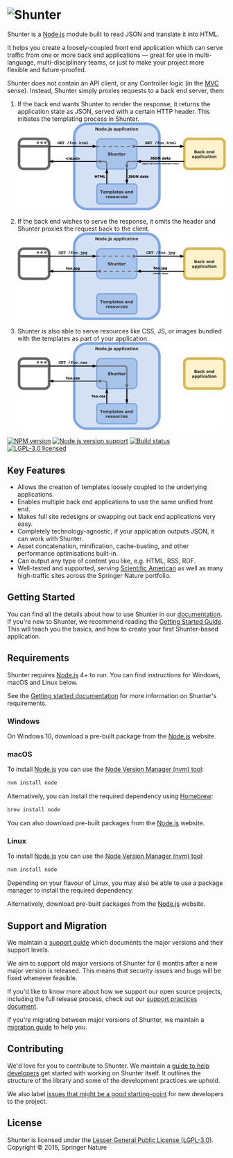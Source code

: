# ![Shunter](docs/shunter-logo.png)

Shunter is a [Node.js][node] module built to read JSON and translate it into HTML.

It helps you create a loosely-coupled front end application which can serve traffic from one or more back end applications — great for use in multi-language, multi-disciplinary teams, or just to make your project more flexible and future-proofed.

Shunter does not contain an API client, or any Controller logic (in the [MVC](https://en.wikipedia.org/wiki/Model%E2%80%93view%E2%80%93controller) sense). Instead, Shunter simply proxies requests to a back end server, then:

1. If the back end wants Shunter to render the response, it returns the application state as JSON, served with a certain HTTP header. This initiates the templating process in Shunter.  
![Diagram of Shunter intercepting a JSON backend reply](docs/img/shunter-json-intercept.png)

2. If the back end wishes to serve the response, it omits the header and Shunter proxies the request back to the client.  
![Diagram of Shunter proxying a backend reply](docs/img/shunter-backend-proxy.png)

3. Shunter is also able to serve resources like CSS, JS, or images bundled with the templates as part of your application.  
![Diagram of Shunter serving a bundled asset](docs/img/shunter-assets.png)

[![NPM version][shield-npm]][info-npm]
[![Node.js version support][shield-node]][info-node]
[![Build status][shield-build]][info-build]
[![LGPL-3.0 licensed][shield-license]][info-license]

## Key Features

* Allows the creation of templates loosely coupled to the underlying applications.
* Enables multiple back end applications to use the same unified front end.
* Makes full site redesigns or swapping out back end applications very easy.
* Completely technology-agnostic; if your application outputs JSON, it can work with Shunter.
* Asset concatenation, minification, cache-busting, and other performance optimisations built-in.
* Can output any type of content you like, e.g. HTML, RSS, RDF.
* Well-tested and supported, serving [Scientific American](https://www.scientificamerican.com) as well as many high-traffic sites across the Springer Nature portfolio.

## Getting Started

You can find all the details about how to use Shunter in our [documentation](docs/index.md). If you're new to Shunter, we recommend reading the [Getting Started Guide](docs/getting-started.md). This will teach you the basics, and how to create your first Shunter-based application.

## Requirements

Shunter requires [Node.js][node] 4+ to run. You can find instructions for Windows, macOS and Linux below.

See the [Getting started documentation](docs/getting-started.md#prerequisites) for more information on Shunter's requirements.

### Windows

On Windows 10, download a pre-built package from the [Node.js][node] website.

### macOS

To install [Node.js][node] you can use the [Node Version Manager (nvm) tool][nvm]:

```sh
nvm install node
```

Alternatively, you can install the required dependency using [Homebrew][brew]:

```sh
brew install node
```

You can also download pre-built packages from the [Node.js][node] website.

### Linux

To install [Node.js][node] you can use the [Node Version Manager (nvm) tool][nvm]:

```sh
nvm install node
```

Depending on your flavour of Linux, you may also be able to use a package manager to install the required dependency.

Alternatively, download pre-built packages from the [Node.js][node] website.

## Support and Migration

We maintain a [support guide](docs/support.md) which documents the major versions and their support levels.

We aim to support old major versions of Shunter for 6 months after a new major version is released. This means that security issues and bugs will be fixed whenever feasible.

If you'd like to know more about how we support our open source projects, including the full release process, check out our [support practices document][support].

If you're migrating between major versions of Shunter, we maintain a [migration guide](docs/migration/index.md) to help you.

## Contributing

We'd love for you to contribute to Shunter. We maintain a [guide to help developers](docs/developer-guide.md) get started with working on Shunter itself. It outlines the structure of the library and some of the development practices we uphold.

We also label [issues that might be a good starting-point][starter-issues] for new developers to the project.

## License

Shunter is licensed under the [Lesser General Public License (LGPL-3.0)][info-license].  
Copyright &copy; 2015, Springer Nature

[brew]: http://mxcl.github.com/homebrew/
[node]: https://nodejs.org/
[npm]: https://www.npmjs.com/
[nvm]: https://github.com/nvm-sh/nvm
[starter-issues]: https://github.com/springernature/shunter/labels/good-starter-issue
[support]: https://github.com/springernature/frontend-playbook/blob/master/practices/open-source-support.md

[info-coverage]: https://coveralls.io/github/springernature/shunter
[info-dependencies]: https://gemnasium.com/springernature/shunter
[info-license]: LICENSE
[info-node]: package.json
[info-npm]: https://www.npmjs.com/package/shunter
[info-build]: https://travis-ci.org/springernature/shunter
[shield-coverage]: https://img.shields.io/coveralls/springernature/shunter.svg
[shield-dependencies]: https://img.shields.io/gemnasium/springernature/shunter.svg
[shield-license]: https://img.shields.io/badge/license-LGPL%203.0-blue.svg
[shield-node]: https://img.shields.io/badge/node.js%20support-4–6-brightgreen.svg
[shield-npm]: https://img.shields.io/npm/v/shunter.svg
[shield-build]: https://img.shields.io/travis/springernature/shunter/master.svg
